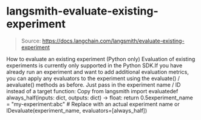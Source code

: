 # langsmith-evaluate-existing-experiment

> Source: https://docs.langchain.com/langsmith/evaluate-existing-experiment

How to evaluate an existing experiment (Python only)
Evaluation of existing experiments is currently only supported in the Python SDK.If you have already run an experiment and want to add additional evaluation metrics, you can apply any evaluators to the experiment using the evaluate() / aevaluate() methods as before. Just pass in the experiment name / ID instead of a target function:
Copy
from langsmith import evaluatedef always_half(inputs: dict, outputs: dict) -> float: return 0.5experiment_name = "my-experiment:abc" # Replace with an actual experiment name or IDevaluate(experiment_name, evaluators=[always_half])
